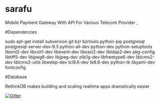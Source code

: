 # sarafu
Mobile Payment Gateway With API  For Various Telecom Provider ,

#Dependencies


sudo apt-get install subversion git bzr bzrtools python-pip postgresql postgresql-server-dev-9.3 python-all-dev python-dev python-setuptools libxml2-dev libxslt1-dev libevent-dev libsasl2-dev libldap2-dev pkg-config libtiff5-dev libjpeg8-dev libjpeg-dev zlib1g-dev libfreetype6-dev liblcms2-dev liblcms2-utils libwebp-dev tcl8.6-dev tk8.6-dev python-tk libyaml-dev fontconfig

#Database 

RethinkDB makes building and scaling realtime apps dramatically easier


[![Gitter](https://badges.gitter.im/Hojalab/sarafu.svg)](https://gitter.im/Hojalab/sarafu?utm_source=badge&utm_medium=badge&utm_campaign=pr-badge)
